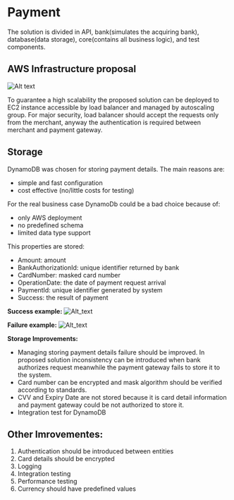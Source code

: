 # Payment

The solution is divided in API, bank(simulates the acquiring bank), 
database(data storage), core(contains all business logic), and test components.  

## AWS Infrastructure proposal 

![Alt text](https://user-images.githubusercontent.com/4716985/68808916-101fac80-066b-11ea-9695-7fef577ffed3.png)

To guarantee a high scalability the proposed solution can be deployed to EC2 instance accessible by load balancer 
and managed by autoscaling group.
For major security, load balancer should accept the requests only from the merchant, 
anyway the authentication is required between merchant and payment gateway.

## Storage

DynamoDB was chosen for storing payment details. 
The main reasons are:
- simple and fast configuration
- cost effective (no/little costs for testing)

For the real business case DynamoDb could be a bad choice because of:
- only AWS deployment
- no predefined schema
- limited data type support

This properties are stored: 
- Amount: amount
- BankAuthorizationId: unique identifier returned by bank
- CardNumber: masked card number 
- OperationDate: the date of payment request arrival
- PaymentId: unique identifier generated by system
- Success: the result of payment 

**Success example:**
![Alt_text](https://user-images.githubusercontent.com/4716985/68995147-97973680-088a-11ea-9171-ab60b2e1bf2e.png)


**Failure example:**
![Alt_text](https://user-images.githubusercontent.com/4716985/68995125-7afafe80-088a-11ea-928c-b3b5723f0c4a.png)

**Storage Improvements:** 
- Managing storing payment details failure should be improved. In proposed solution inconsistency can be introduced when bank authorizes request meanwhile the payment gateway fails to store it to the system.
- Card number can be encrypted and mask algorithm should be verified according to standards. 
- CVV and Expiry Date are not stored because it is card detail information and payment gateway could be not authorized to store it.
- Integration test for DynamoDB

## Other Imrovementes:
1. Authentication should be introduced between entities
2. Card details should be encrypted
3. Logging
4. Integration testing
5. Performance testing
6. Currency should have predefined values
